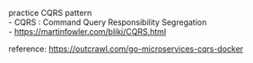 practice CQRS pattern  
    - CQRS : Command Query Responsibility Segregation  
    - <https://martinfowler.com/bliki/CQRS.html>

reference: <https://outcrawl.com/go-microservices-cqrs-docker>  


